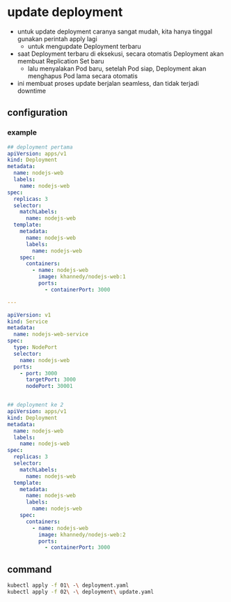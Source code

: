 # update deployment
- untuk update deployment caranya sangat mudah, kita hanya tinggal gunakan perintah apply lagi
  - untuk mengupdate Deployment terbaru
- saat Deployment terbaru di eksekusi, secara otomatis Deployment akan membuat Replication Set baru
  - lalu menyalakan Pod baru, setelah Pod siap, Deployment akan menghapus Pod lama secara otomatis
- ini membuat proses update berjalan seamless, dan tidak terjadi downtime

## configuration
### example
```yaml
## deployment pertama
apiVersion: apps/v1
kind: Deployment
metadata:
  name: nodejs-web
  labels:
    name: nodejs-web
spec:
  replicas: 3
  selector:
    matchLabels:
      name: nodejs-web
  template:
    metadata:
      name: nodejs-web
      labels:
        name: nodejs-web
    spec:
      containers:
        - name: nodejs-web
          image: khannedy/nodejs-web:1
          ports:
            - containerPort: 3000

---

apiVersion: v1
kind: Service
metadata:
  name: nodejs-web-service
spec:
  type: NodePort
  selector:
    name: nodejs-web
  ports:
    - port: 3000
      targetPort: 3000
      nodePort: 30001


## deployment ke 2
apiVersion: apps/v1
kind: Deployment
metadata:
  name: nodejs-web
  labels:
    name: nodejs-web
spec:
  replicas: 3
  selector:
    matchLabels:
      name: nodejs-web
  template:
    metadata:
      name: nodejs-web
      labels:
        name: nodejs-web
    spec:
      containers:
        - name: nodejs-web
          image: khannedy/nodejs-web:2
          ports:
            - containerPort: 3000
```

## command
```sh
kubectl apply -f 01\ -\ deployment.yaml
kubectl apply -f 02\ -\ deployment\ update.yaml
```